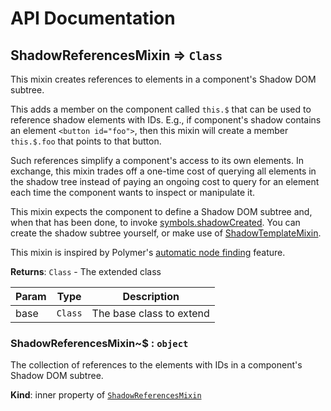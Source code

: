 # API Documentation
<a name="module_ShadowReferencesMixin"></a>

## ShadowReferencesMixin ⇒ <code>Class</code>
This mixin creates references to elements in a component's Shadow DOM subtree.

This adds a member on the component called `this.$` that can be used to
reference shadow elements with IDs. E.g., if component's shadow contains an
element `<button id="foo">`, then this mixin will create a member
`this.$.foo` that points to that button.

Such references simplify a component's access to its own elements. In
exchange, this mixin trades off a one-time cost of querying all elements in
the shadow tree instead of paying an ongoing cost to query for an element
each time the component wants to inspect or manipulate it.

This mixin expects the component to define a Shadow DOM subtree and, when
that has been done, to invoke [symbols.shadowCreated](symbols#shadowCreated).
You can create the shadow subtree yourself, or make use of
[ShadowTemplateMixin](ShadowTemplateMixin).

This mixin is inspired by Polymer's [automatic
node finding](https://www.polymer-project.org/1.0/docs/devguide/local-dom.html#node-finding)
feature.

**Returns**: <code>Class</code> - The extended class  

| Param | Type | Description |
| --- | --- | --- |
| base | <code>Class</code> | The base class to extend |

<a name="module_ShadowReferencesMixin..$"></a>

### ShadowReferencesMixin~$ : <code>object</code>
The collection of references to the elements with IDs in a component's
Shadow DOM subtree.

  **Kind**: inner property of <code>[ShadowReferencesMixin](#module_ShadowReferencesMixin)</code>
